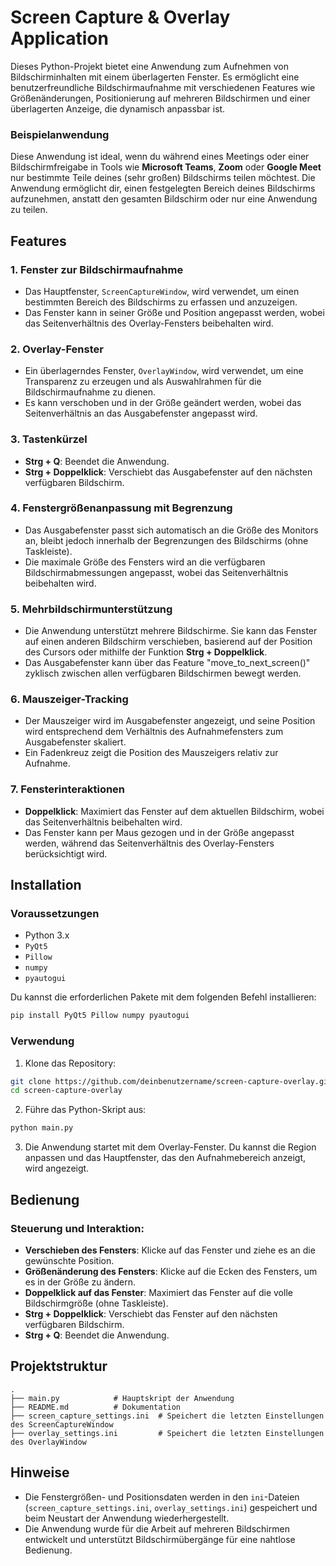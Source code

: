 # Screen Capture & Overlay Application

Dieses Python-Projekt bietet eine Anwendung zum Aufnehmen von Bildschirminhalten mit einem überlagerten Fenster. Es ermöglicht eine benutzerfreundliche Bildschirmaufnahme mit verschiedenen Features wie Größenänderungen, Positionierung auf mehreren Bildschirmen und einer überlagerten Anzeige, die dynamisch anpassbar ist.

### Beispielanwendung
Diese Anwendung ist ideal, wenn du während eines Meetings oder einer Bildschirmfreigabe in Tools wie **Microsoft Teams**, **Zoom** oder **Google Meet** nur bestimmte Teile deines (sehr großen) Bildschirms teilen möchtest. Die Anwendung ermöglicht dir, einen festgelegten Bereich deines Bildschirms aufzunehmen, anstatt den gesamten Bildschirm oder nur eine Anwendung zu teilen.

## Features

### 1. **Fenster zur Bildschirmaufnahme**
   - Das Hauptfenster, `ScreenCaptureWindow`, wird verwendet, um einen bestimmten Bereich des Bildschirms zu erfassen und anzuzeigen.
   - Das Fenster kann in seiner Größe und Position angepasst werden, wobei das Seitenverhältnis des Overlay-Fensters beibehalten wird.

### 2. **Overlay-Fenster**
   - Ein überlagerndes Fenster, `OverlayWindow`, wird verwendet, um eine Transparenz zu erzeugen und als Auswahlrahmen für die Bildschirmaufnahme zu dienen.
   - Es kann verschoben und in der Größe geändert werden, wobei das Seitenverhältnis an das Ausgabefenster angepasst wird.

### 3. **Tastenkürzel**
   - **Strg + Q**: Beendet die Anwendung.
   - **Strg + Doppelklick**: Verschiebt das Ausgabefenster auf den nächsten verfügbaren Bildschirm.
   
### 4. **Fenstergrößenanpassung mit Begrenzung**
   - Das Ausgabefenster passt sich automatisch an die Größe des Monitors an, bleibt jedoch innerhalb der Begrenzungen des Bildschirms (ohne Taskleiste).
   - Die maximale Größe des Fensters wird an die verfügbaren Bildschirmabmessungen angepasst, wobei das Seitenverhältnis beibehalten wird.

### 5. **Mehrbildschirmunterstützung**
   - Die Anwendung unterstützt mehrere Bildschirme. Sie kann das Fenster auf einen anderen Bildschirm verschieben, basierend auf der Position des Cursors oder mithilfe der Funktion **Strg + Doppelklick**.
   - Das Ausgabefenster kann über das Feature "move_to_next_screen()" zyklisch zwischen allen verfügbaren Bildschirmen bewegt werden.

### 6. **Mauszeiger-Tracking**
   - Der Mauszeiger wird im Ausgabefenster angezeigt, und seine Position wird entsprechend dem Verhältnis des Aufnahmefensters zum Ausgabefenster skaliert.
   - Ein Fadenkreuz zeigt die Position des Mauszeigers relativ zur Aufnahme.

### 7. **Fensterinteraktionen**
   - **Doppelklick**: Maximiert das Fenster auf dem aktuellen Bildschirm, wobei das Seitenverhältnis beibehalten wird.
   - Das Fenster kann per Maus gezogen und in der Größe angepasst werden, während das Seitenverhältnis des Overlay-Fensters berücksichtigt wird.

## Installation

### Voraussetzungen
- Python 3.x
- `PyQt5`
- `Pillow`
- `numpy`
- `pyautogui`

Du kannst die erforderlichen Pakete mit dem folgenden Befehl installieren:

```bash
pip install PyQt5 Pillow numpy pyautogui
```

### Verwendung

1. Klone das Repository:

```bash
git clone https://github.com/deinbenutzername/screen-capture-overlay.git
cd screen-capture-overlay
```

2. Führe das Python-Skript aus:

```bash
python main.py
```

3. Die Anwendung startet mit dem Overlay-Fenster. Du kannst die Region anpassen und das Hauptfenster, das den Aufnahmebereich anzeigt, wird angezeigt.

## Bedienung

### Steuerung und Interaktion:
- **Verschieben des Fensters**: Klicke auf das Fenster und ziehe es an die gewünschte Position.
- **Größenänderung des Fensters**: Klicke auf die Ecken des Fensters, um es in der Größe zu ändern.
- **Doppelklick auf das Fenster**: Maximiert das Fenster auf die volle Bildschirmgröße (ohne Taskleiste).
- **Strg + Doppelklick**: Verschiebt das Fenster auf den nächsten verfügbaren Bildschirm.
- **Strg + Q**: Beendet die Anwendung.

## Projektstruktur

```
.
├── main.py            # Hauptskript der Anwendung
├── README.md          # Dokumentation
├── screen_capture_settings.ini  # Speichert die letzten Einstellungen des ScreenCaptureWindow
├── overlay_settings.ini         # Speichert die letzten Einstellungen des OverlayWindow
```

## Hinweise

- Die Fenstergrößen- und Positionsdaten werden in den `ini`-Dateien (`screen_capture_settings.ini`, `overlay_settings.ini`) gespeichert und beim Neustart der Anwendung wiederhergestellt.
- Die Anwendung wurde für die Arbeit auf mehreren Bildschirmen entwickelt und unterstützt Bildschirmübergänge für eine nahtlose Bedienung.